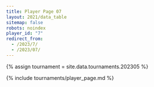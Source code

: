 ```yaml
---
title: Player Page 07
layout: 2021/data_table
sitemap: false
robots: noindex
player_id: "7"
redirect_from:
  - /2023/7/
  - /2023/07/
---
```

{% assign tournament = site.data.tournaments.202305 %}

{% include tournaments/player_page.md %}
